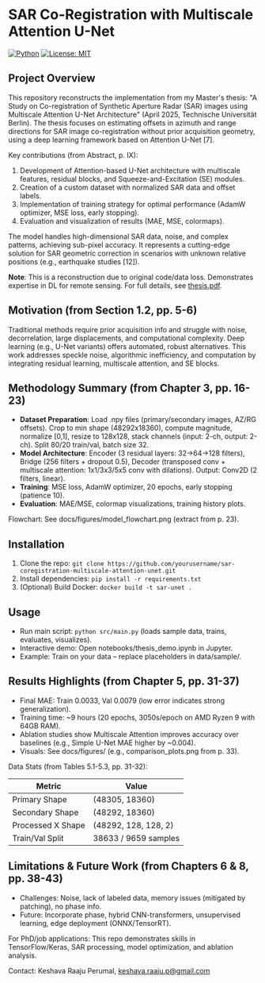 # SAR Co-Registration with Multiscale Attention U-Net

[![Python](https://img.shields.io/badge/python-3.10-blue)](https://www.python.org)
[![License: MIT](https://img.shields.io/badge/License-MIT-yellow.svg)](https://opensource.org/licenses/MIT)

## Project Overview
This repository reconstructs the implementation from my Master's thesis: "A Study on Co-registration of Synthetic Aperture Radar (SAR) images using Multiscale Attention U-Net Architecture" (April 2025, Technische Universität Berlin). The thesis focuses on estimating offsets in azimuth and range directions for SAR image co-registration without prior acquisition geometry, using a deep learning framework based on Attention U-Net [7].

Key contributions (from Abstract, p. IX):
1. Development of Attention-based U-Net architecture with multiscale features, residual blocks, and Squeeze-and-Excitation (SE) modules.
2. Creation of a custom dataset with normalized SAR data and offset labels.
3. Implementation of training strategy for optimal performance (AdamW optimizer, MSE loss, early stopping).
4. Evaluation and visualization of results (MAE, MSE, colormaps).

The model handles high-dimensional SAR data, noise, and complex patterns, achieving sub-pixel accuracy. It represents a cutting-edge solution for SAR geometric correction in scenarios with unknown relative positions (e.g., earthquake studies [12]).

**Note**: This is a reconstruction due to original code/data loss. Demonstrates expertise in DL for remote sensing. For full details, see [thesis.pdf](thesis.pdf).

## Motivation (from Section 1.2, pp. 5-6)
Traditional methods require prior acquisition info and struggle with noise, decorrelation, large displacements, and computational complexity. Deep learning (e.g., U-Net variants) offers automated, robust alternatives. This work addresses speckle noise, algorithmic inefficiency, and computation by integrating residual learning, multiscale attention, and SE blocks.

## Methodology Summary (from Chapter 3, pp. 16-23)
- **Dataset Preparation**: Load .npy files (primary/secondary images, AZ/RG offsets). Crop to min shape (48292x18360), compute magnitude, normalize [0,1], resize to 128x128, stack channels (input: 2-ch, output: 2-ch). Split 80/20 train/val, batch size 32.
- **Model Architecture**: Encoder (3 residual layers: 32→64→128 filters), Bridge (256 filters + dropout 0.5), Decoder (transposed conv + multiscale attention: 1x1/3x3/5x5 conv with dilations). Output: Conv2D (2 filters, linear).
- **Training**: MSE loss, AdamW optimizer, 20 epochs, early stopping (patience 10).
- **Evaluation**: MAE/MSE, colormap visualizations, training history plots.

Flowchart: See docs/figures/model_flowchart.png (extract from p. 23).

## Installation
1. Clone the repo: `git clone https://github.com/yourusername/sar-coregistration-multiscale-attention-unet.git`
2. Install dependencies: `pip install -r requirements.txt`
3. (Optional) Build Docker: `docker build -t sar-unet .`

## Usage
- Run main script: `python src/main.py` (loads sample data, trains, evaluates, visualizes).
- Interactive demo: Open notebooks/thesis_demo.ipynb in Jupyter.
- Example: Train on your data – replace placeholders in data/sample/.

## Results Highlights (from Chapter 5, pp. 31-37)
- Final MAE: Train 0.0033, Val 0.0079 (low error indicates strong generalization).
- Training time: ~9 hours (20 epochs, 3050s/epoch on AMD Ryzen 9 with 64GB RAM).
- Ablation studies show Multiscale Attention improves accuracy over baselines (e.g., Simple U-Net MAE higher by ~0.004).
- Visuals: See docs/figures/ (e.g., comparison_plots.png from p. 33).

Data Stats (from Tables 5.1-5.3, pp. 31-32):

| Metric | Value |
|--------|-------|
| Primary Shape | (48305, 18360) |
| Secondary Shape | (48292, 18360) |
| Processed X Shape | (48292, 128, 128, 2) |
| Train/Val Split | 38633 / 9659 samples |

## Limitations & Future Work (from Chapters 6 & 8, pp. 38-43)
- Challenges: Noise, lack of labeled data, memory issues (mitigated by patching), no phase info.
- Future: Incorporate phase, hybrid CNN-transformers, unsupervised learning, edge deployment (ONNX/TensorRT).

For PhD/job applications: This repo demonstrates skills in TensorFlow/Keras, SAR processing, model optimization, and ablation analysis.

Contact: Keshava Raaju Perumal, keshava.raaju.p@gmail.com
